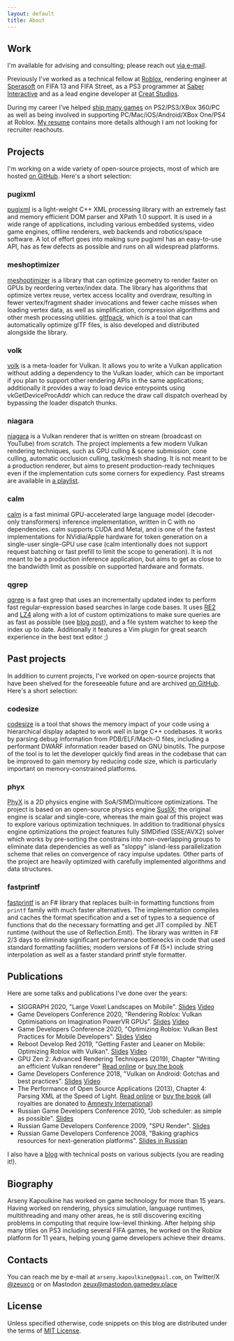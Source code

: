 ```yaml
---
layout: default
title: About
---
```

## Work

I'm available for advising and consulting; please reach out [via e-mail](mailto:arseny.kapoulkine@gmail.com).

Previously I've worked as a technical fellow at [Roblox](https://corp.roblox.com/), rendering engineer at [Sperasoft](https://sperasoft.com/) on FIFA 13 and FIFA Street, as a PS3 programmer at [Saber Interactive](https://saber.games/) and as a lead engine developer at [Creat Studios](https://en.wikipedia.org/wiki/List_of_games_developed_by_Creat_Studios).

During my career I’ve helped [ship many games](https://www.mobygames.com/person/360714/arseny-kapoulkine/) on PS2/PS3/XBox 360/PC as well as being involved in supporting PC/Mac/iOS/Android/XBox One/PS4 at Roblox. [My resume](/resume/) contains more details although I am not looking for recruiter reachouts.

## Projects

I'm working on a wide variety of open-source projects, most of which are hosted [on GitHub](https://github.com/zeux/). Here's a short selection:

### pugixml

[pugixml](https://pugixml.org/) is a light-weight C++ XML processing library with an extremely fast and memory efficient DOM parser and XPath 1.0 support. It is used in a wide range of applications, including various embedded systems, video game engines, offline renderers, web backends and robotics/space software. A lot of effort goes into making sure pugixml has an easy-to-use API, has as few defects as possible and runs on all widespread platforms.

### meshoptimizer

[meshoptimizer](https://github.com/zeux/meshoptimizer) is a library that can optimize geometry to render faster on GPUs by reordering vertex/index data. The library has algorithms that optimize vertex reuse, vertex access locality and overdraw, resulting in fewer vertex/fragment shader invocations and fewer cache misses when loading vertex data, as well as simplification, compression algorithms and other mesh processing utilities. [gltfpack](https://github.com/zeux/meshoptimizer/tree/master/gltf#readme), which is a tool that can automatically optimize glTF files, is also developed and distributed alongside the library.

### volk

[volk](https://github.com/zeux/volk) is a meta-loader for Vulkan. It allows you to write a Vulkan application without adding a dependency to the Vulkan loader, which can be important if you plan to support other rendering APIs in the same applications; additionally it provides a way to load device entrypoints using vkGetDeviceProcAddr which can reduce the draw call dispatch overhead by bypassing the loader dispatch thunks.

### niagara

[niagara](https://github.com/zeux/niagara) is a Vulkan renderer that is written on stream (broadcast on YouTube) from scratch. The project implements a few modern Vulkan rendering techniques, such as GPU culling & scene submission, cone culling, automatic occlusion culling, task/mesh shading. It is not meant to be a production renderer, but aims to present production-ready techniques even if the implementation cuts some corners for expediency. Past streams are available in [a playlist](https://www.youtube.com/playlist?list=PL0JVLUVCkk-l7CWCn3-cdftR0oajugYvd).

### calm

[calm](https://github.com/zeux/calm) is a fast minimal GPU-accelerated large language model (decoder-only transformers) inference implementation, written in C with no dependencies. calm supports CUDA and Metal, and is one of the fastest implementations for NVidia/Apple hardware for token generation on a single-user single-GPU use case (calm intentionally does not support request batching or fast prefill to limit the scope to generation). It is not meant to be a production inference application, but aims to get as close to the bandwidth limit as possible on supported hardware and formats.

### qgrep

[qgrep](https://github.com/zeux/qgrep) is a fast grep that uses an incrementally updated index to perform fast regular-expression based searches in large code bases. It uses [RE2](https://github.com/google/re2) and [LZ4](https://github.com/lz4/lz4) along with a lot of custom optimizations to make sure queries are as fast as possible (see [blog post](https://zeux.io/2019/04/20/qgrep-internals/)), and a file system watcher to keep the index up to date. Additionally it features a Vim plugin for great search experience in the best text editor ;)

## Past projects

In addition to current projects, I've worked on open-source projects that have been shelved for the foreseeable future and are archived [on GitHub](https://github.com/zeux?tab=repositories&type=archived). Here's a short selection:

### codesize

[codesize](https://github.com/zeux/codesize) is a tool that shows the memory impact of your code using a hierarchical display adapted to work well in large C++ codebases. It works by parsing debug information from PDB/ELF/Mach-O files, including a performant DWARF information reader based on GNU binutils. The purpose of the tool is to let the developer quickly find areas in the codebase that can be improved to gain memory by reducing code size, which is particularly important on memory-constrained platforms.

### phyx

[PhyX](https://github.com/zeux/phyx) is a 2D physics engine with SoA/SIMD/multicore optimizations. The project is based on an open-source physics engine [SusliX](https://github.com/MrSmile/SusliX-Lite); the original engine is scalar and single-core, whereas the main goal of this project was to explore various optimization techniques. In addition to traditional physics engine optimizations the project features fully SIMDified (SSE/AVX2) solver which works by pre-sorting the constrains into non-overlapping groups to eliminate data dependencies as well as "sloppy" island-less parallelization scheme that relies on convergence of racy impulse updates. Other parts of the project are heavily optimized with carefully implemented algorithms and data structures.

### fastprintf

[fastprintf](https://github.com/zeux/fastprintf) is an F# library that replaces built-in formatting functions from `printf` family with much faster alternatives. The implementation compiles and caches the format specification and a set of types to a sequence of
functions that do the necessary formatting and get JIT compiled by .NET runtime (without the use of Reflection.Emit). The library was written in F# 2/3 days to eliminate significant performance bottlenecks in code that used standard formatting facilities; modern versions of F# (5+) include string interpolation as well as a faster standard printf style formatter.

## Publications

Here are some talks and publications I've done over the years:

* SIGGRAPH 2020, "Large Voxel Landscapes on Mobile". [Slides](/data/siggraph2020.pdf) [Video](https://www.youtube.com/watch?v=LktNeVkofKU)
* Game Developers Conference 2020, "Rendering Roblox: Vulkan Optimisations on Imagination PowerVR GPUs". [Slides](/data/gdc2020_pvr.pdf) [Video](https://www.gdcvault.com/play/1026753/Rendering-Roblox-Vulkan-Optimisations-on)
* Game Developers Conference 2020, "Optimizing Roblox: Vulkan Best Practices for Mobile Developers". [Slides](/data/gdc2020_arm.pdf) [Video](https://www.youtube.com/watch?v=BXlo09Kbp2k)
* Reboot Develop Red 2019, "Getting Faster and Leaner on Mobile: Optimizing Roblox with Vulkan". [Slides](/data/reboot2019.pdf) [Video](https://www.youtube.com/watch?v=hPW5ckkqiqA)
* GPU Zen 2: Advanced Rendering Techniques (2019), Chapter "Writing an efficient Vulkan renderer" [Read online](/2020/02/27/writing-an-efficient-vulkan-renderer/) or [buy the book](https://www.amazon.com/GPU-Zen-Advanced-Rendering-Techniques/dp/179758314X)
* Game Developers Conference 2018, "Vulkan on Android: Gotchas and best practices". [Slides](/data/gdc2018.pdf) [Video](https://www.youtube.com/watch?v=Aeo62YzofGc)
* The Performance of Open Source Applications (2013), Chapter 4: Parsing XML at the Speed of Light. [Read online](https://aosabook.org/en/posa/parsing-xml-at-the-speed-of-light.html) or [buy the book](https://aosabook.org/en/buy.html#posa) (all royalties are donated to [Amnesty International](https://www.amnesty.org/))
* Russian Game Developers Conference 2010, "Job scheduler: as simple as possible". [Slides](/data/kri2010_en.pdf)
* Russian Game Developers Conference 2009, "SPU Render". [Slides](/data/kri2009_en.pdf)
* Russian Game Developers Conference 2008, "Baking graphics resources for next-generation platforms". [Slides in Russian](/data/kri2008.pdf)

I also have a [blog](https://zeux.io) with technical posts on various subjects (you are reading it!).

## Biography

Arseny Kapoulkine has worked on game technology for more than 15 years. Having worked on rendering, physics simulation, language runtimes, multithreading and many other areas, he is still discovering exciting problems in computing that require low-level thinking. After helping ship many titles on PS3 including several FIFA games, he worked on the Roblox platform for 11 years, helping young game developers achieve their dreams.

## Contacts

You can reach me by e-mail at `arseny.kapoulkine@gmail.com`, on Twitter/X [@zeuxcg](https://twitter.com/zeuxcg) or on Mastodon [zeux@mastodon.gamedev.place](https://mastodon.gamedev.place/@zeux)

## License

Unless specified otherwise, code snippets on this blog are distributed under the terms of [MIT License](https://opensource.org/licenses/MIT).
